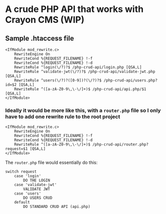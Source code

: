 # A crude PHP API that works with Crayon CMS (WIP)

## Sample .htaccess file
```
<IfModule mod_rewrite.c>
    RewriteEngine On
    RewriteCond %{REQUEST_FILENAME} !-f
    RewriteCond %{REQUEST_FILENAME} !-d
    RewriteRule ^login(\/?)?$ /php-crud-api/login.php [QSA,L]
    RewriteRule ^validate-jwt(\/?)?$ /php-crud-api/validate-jwt.php [QSA,L]
    RewriteRule ^users(\/?)?([0-9])?(\/?)?$ /php-crud-api/users.php?id=$2 [QSA,L]
    RewriteRule ^([a-zA-Z0-9\,\-\/]+)$ /php-crud-api/api.php/$1 [QSA,L]
</IfModule>
```

### Ideally it would be more like this, with a `router.php` file so I only have to add one rewrite rule to the root project
```
<IfModule mod_rewrite.c>
    RewriteEngine On
    RewriteCond %{REQUEST_FILENAME} !-f
    RewriteCond %{REQUEST_FILENAME} !-d
    RewriteRule ^([a-zA-Z0-9\,\-\/]+)$ /php-crud-api/router.php?request=$1 [QSA,L]
</IfModule>
```

The `router.php` file would essentially do this:

```
switch request
    case 'login'
        DO THE LOGIN
    case 'validate-jwt'
        VALIDATE JWT
    case 'users'
        DO USERS CRUD
    default
        DO STANDARD CRUD API (api.php)
```